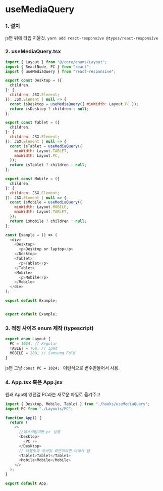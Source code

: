 # useMediaQuery

### 1. 설치

js면 뒤에 타입 지울것.
```yarn add react-responsive @types/react-responsive```

### 2. useMediaQuery.tsx

```js
import { Layout } from "@/core/enums/Layout";
import { ReactNode, FC } from "react";
import { useMediaQuery } from "react-responsive";

export const Desktop = ({
  children,
}: {
  children: JSX.Element;
}): JSX.Element | null => {
  const isDesktop = useMediaQuery({ minWidth: Layout.PC });
  return isDesktop ? children : null;
};

export const Tablet = ({
  children,
}: {
  children: JSX.Element;
}): JSX.Element | null => {
  const isTablet = useMediaQuery({
    minWidth: Layout.TABLET,
    maxWidth: Layout.PC,
  });
  return isTablet ? children : null;
};

export const Mobile = ({
  children,
}: {
  children: JSX.Element;
}): JSX.Element | null => {
  const isMobile = useMediaQuery({
    minWidth: Layout.MOBILE,
    maxWidth: Layout.TABLET,
  });
  return isMobile ? children : null;
};

const Example = () => (
  <div>
    <Desktop>
      <p>Desktop or laptop</p>
    </Desktop>
    <Tablet>
      <p>Tablet</p>
    </Tablet>
    <Mobile>
      <p>Mobile</p>
    </Mobile>
  </div>
);

export default Example;


export default Example;
```

### 3. 적정 사이즈 enum 제작 (typescript)
```js
export enum Layout {
  PC = 1024, // Regular
  TABLET = 768, // Ipad
  MOBILE = 280, // Samsung Fold
}
```

js면 그냥 ```const PC = 1024; ``` 이런식으로 변수만들어서 사용.

### 4. App.tsx 혹은 App.jsx

원래 App에 있던걸 PC라는 새로운 파일로 옮겨주고 

```js
import { Desktop, Mobile, Tablet } from "./hooks/useMediaQuery";
import PC from "./Layouts/PC";

function App() {
  return (
    <>
      //데스크탑이면 pc 실행
      <Desktop>
        <PC />
      </Desktop>
      // 태블릿과 모바일 화면이되면 아래가 됌
      <Tablet>Tablet</Tablet>
      <Mobile>Mobile</Mobile>
    </>
  );
}

export default App;
```
